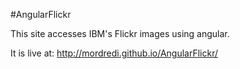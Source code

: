 #AngularFlickr

This site accesses IBM's Flickr images using angular.

It is live at: http://mordredi.github.io/AngularFlickr/